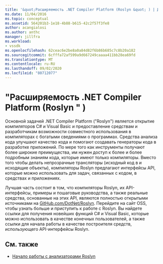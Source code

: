 ```yaml
---
title: '&quot;Расширяемость .NET Compiler Platform (Roslyn &quot; ) | Документация Майкрософт'
ms.date: 11/04/2016
ms.topic: conceptual
ms.assetid: 564201b3-1e18-4b88-b615-42c2f57f3fe8
author: acangialosi
ms.author: anthc
manager: jillfra
ms.workload:
- vssdk
ms.openlocfilehash: 62ceac6e2be8a0a84d82f6b86b685c7c8b20a182
ms.sourcegitcommit: 6cfffa72af599a9d667249caaaa411bb28ea69fd
ms.translationtype: MT
ms.contentlocale: ru-RU
ms.lasthandoff: 09/02/2020
ms.locfileid: "80712077"
---
```

# <a name="net-compiler-platform-quotroslynquot-extensibility"></a>&quot;Расширяемость .NET Compiler Platform (Roslyn &quot; )
Основной задачей .NET Compiler Platform ("Roslyn") является открытие компиляторов C# и Visual Basic и предоставление средствам и разработчикам возможности совместного использования в компиляторах с богатыми сведениями о программах. Средства анализа кода улучшают качество кода и помогают создавать генераторы кода в разработке приложений. По мере того как инструменты получают более широкие преимущества, им нужен доступ к более и более подробным знаниям кода, которые имеют только компиляторы. Вместо того чтобы делать непрозрачные трансляторы (исходный код в и исходящие объекты), компиляторы Roslyn предлагают интерфейсы API, которые можно использовать для задач, связанных с кодом, в средствах и приложениях.

 Лучшая часть состоит в том, что компиляторы Roslyn, их API-интерфейсы, примеры и пошаговые руководства, а также реальные средства, основанные на этих API, являются полностью открытыми источниками на [GitHub.com/DotNet/Roslyn](https://github.com/dotnet/Roslyn). Перейдите на сайт OSS, чтобы узнать больше и приступить к работе с Roslyn. Вы найдете ссылки для получения новейших функций C# и Visual Basic, которые можно использовать в качестве конечных пользователей, а также ссылки для начала работы в качестве построителя средств, использующего API-интерфейсы Roslyn.

## <a name="see-also"></a>См. также
- [Начало работы с анализаторами Roslyn](../extensibility/getting-started-with-roslyn-analyzers.md)
